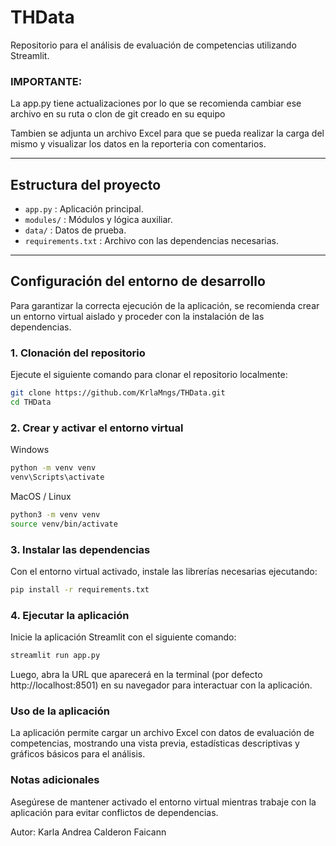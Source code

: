 # THData

Repositorio para el análisis de evaluación de competencias utilizando Streamlit.

### IMPORTANTE:
La app.py tiene actualizaciones por lo que se recomienda cambiar ese archivo en su ruta o clon de git creado en su equipo

Tambien se adjunta un archivo Excel para que se pueda realizar la carga del mismo y visualizar los datos en la reporteria con comentarios.

---

## Estructura del proyecto

- `app.py` : Aplicación principal.
- `modules/` : Módulos y lógica auxiliar.
- `data/` : Datos de prueba.
- `requirements.txt` : Archivo con las dependencias necesarias.

---

## Configuración del entorno de desarrollo

Para garantizar la correcta ejecución de la aplicación, se recomienda crear un entorno virtual aislado y proceder con la instalación de las dependencias.

### 1. Clonación del repositorio

Ejecute el siguiente comando para clonar el repositorio localmente:

```bash
git clone https://github.com/KrlaMngs/THData.git
cd THData

```

### 2. Crear y activar el entorno virtual
Windows
```bash
python -m venv venv
venv\Scripts\activate
```
MacOS / Linux
```bash
python3 -m venv venv
source venv/bin/activate
```
### 3. Instalar las dependencias
Con el entorno virtual activado, instale las librerías necesarias ejecutando:
```bash
pip install -r requirements.txt
```
### 4. Ejecutar la aplicación
Inicie la aplicación Streamlit con el siguiente comando:
```bash
streamlit run app.py
```

Luego, abra la URL que aparecerá en la terminal (por defecto http://localhost:8501) en su navegador para interactuar con la aplicación.

### Uso de la aplicación
La aplicación permite cargar un archivo Excel con datos de evaluación de competencias, mostrando una vista previa, estadísticas descriptivas y gráficos básicos para el análisis.

### Notas adicionales
Asegúrese de mantener activado el entorno virtual mientras trabaje con la aplicación para evitar conflictos de dependencias.

Autor: Karla Andrea Calderon Faicann
